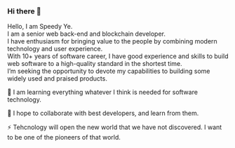 ### Hi there 👋

<p>
  Hello, I am Speedy Ye.
  <br>I am a senior web back-end and blockchain developer.
  <br>I have enthusiasm for bringing value to the people by combining modern technology and user experience. 
  <br>With 10+ years of software career, I have good experience and skills to build web software to a high-quality standard in the shortest time.
  <br>I’m seeking the opportunity to devote my capabilities to building some widely used and praised products. 
 </p>
<p>
 🌱  I am learning everything whatever I think is needed for software technology.
</p>

<p>
👯  I hope to collaborate with best developers, and learn from them. 
</p>

<p>
⚡ 
  Tehcnology will open the new world that we have not discovered. 
  I want to be one of the pioneers of that world.
</p>

<!--
**speedy-ye/speedy-ye** is a ✨ _special_ ✨ repository because its `README.md` (this file) appears on your GitHub profile.

Here are some ideas to get you started:

- 🔭 I’m currently working on ...
- 🌱 I’m currently learning ...
- 👯 I’m looking to collaborate on ...
- 🤔 I’m looking for help with ...
- 💬 Ask me about ...
- 📫 How to reach me: ...
- 😄 Pronouns: ...
- ⚡ Fun fact: ...
-->

